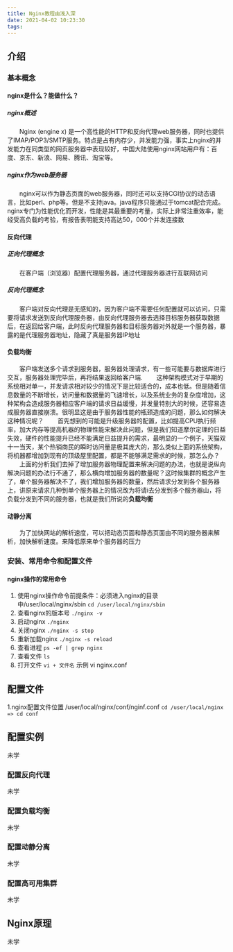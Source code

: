 ```yaml
---
title: Nginx教程由浅入深
date: 2021-04-02 10:23:30
tags:
---
```


## 介绍

### 基本概念

#### nginx是什么？能做什么？

##### nginx概述

  &#12288;&#12288;Nginx (engine x) 是一个高性能的HTTP和反向代理web服务器，同时也提供了IMAP/POP3/SMTP服务。特点是占有内存少，并发能力强，事实上nginx的并发能力在同类型的网页服务器中表现较好，中国大陆使用nginx网站用户有：百度、京东、新浪、网易、腾讯、淘宝等。

##### nginx作为web服务器

  &#12288;&#12288;nginx可以作为静态页面的web服务器，同时还可以支持CGI协议的动态语言，比如perl、php等。但是不支持java。java程序只能通过于tomcat配合完成。nginx专门为性能优化而开发，性能是其最重要的考量，实际上非常注重效率，能经受高负载的考验，有报告表明能支持高达50，000个并发连接数
<!--more-->
#### 反向代理

##### 正向代理概念

  &#12288;&#12288;在客户端（浏览器）配置代理服务器，通过代理服务器进行互联网访问

##### 反向代理概念

  &#12288;&#12288;客户端对反向代理是无感知的，因为客户端不需要任何配置就可以访问，只需要将请求发送到反向代理服务器，由反向代理服务器去选择目标服务器获取数据后，在返回给客户端，此时反向代理服务器和目标服务器对外就是一个服务器，暴露的是代理服务器地址，隐藏了真是服务器IP地址

#### 负载均衡

  &#12288;&#12288;客户端发送多个请求到服务器，服务器处理请求，有一些可能要与数据库进行交互，服务器处理完毕后，再将结果返回给客户端.
  &#12288;&#12288;这种架构模式对于早期的系统相对单一，并发请求相对较少的情况下是比较适合的，成本也低。但是随着信息数量的不断增长，访问量和数据量的飞速增长，以及系统业务的复杂度增加，这种架构会造成服务器相应客户端的请求日益缓慢，并发量特别大的时候，还容易造成服务器直接崩溃。很明显这是由于服务器性能的瓶颈造成的问题，那么如何解决这种情况呢？
  &#12288;&#12288;首先想到的可能是升级服务器的配置，比如提高CPU执行频率，加大内存等提高机器的物理性能来解决此问题，但是我们知道摩尔定理的日益失效，硬件的性能提升已经不能满足日益提升的需求，最明显的一个例子，天猫双十一当天，某个热销商民的瞬时访问量是极其庞大的，那么类似上面的系统架构，将机器都增加到现有的顶级屋里配置，都是不能够满足需求的时候，那怎么办？
  &#12288;&#12288;上面的分析我们去掉了增加服务器物理配置来解决问题的办法，也就是说纵向解决问题的办法行不通了，那么横向增加服务器的数量呢？这时候集群的概念产生了，单个服务器解决不了，我们增加服务器的数量，然后请求分发到各个服务器上，讲原来请求几种到单个服务器上的情况改为将请i去分发到多个服务器山，将负载分发到不同的服务器，也就是我们所说的**负载均衡**

#### 动静分离

  &#12288;&#12288;为了加快网站的解析速度，可以把动态页面和静态页面由不同的服务器来解析，加快解析速度。来降低原来单个服务器的压力

### 安装、常用命令和配置文件

#### nginx操作的常用命令

  1. 使用nginx操作命令前提条件：必须进入nginx的目录中/user/local/nginx/sbin `cd /user/local/nginx/sbin`
  2. 查看nginx的版本号 `./nginx -v`
  3. 启动nginx `./nginx`
  4. 关闭nginx `./nginx -s stop`
  5. 重新加载nginx `./nginx -s reload`
  6. 查看进程 `ps -ef | grep nginx`
  7. 查看文件 `ls`
  8. 打开文件 `vi + 文件名` 示例 vi nginx.conf

## 配置文件

  1.nginx配置文件位置 /user/local/nginx/conf/nginf.conf  `cd /user/local/nginx  => cd conf`

## 配置实例

 未学

### 配置反向代理

 未学

### 配置负载均衡

 未学

### 配置动静分离

 未学

### 配置高可用集群

 未学

## Nginx原理

 未学
